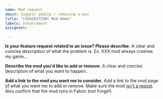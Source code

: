 ```yaml
---
name: Mod request
about: Suggest adding / removing a mod
title: "[SUGGESTION] Mod Name"
labels: enhancement
assignees: ''

---
```


**Is your feature request related to an issue? Please describe.**
A clear and concise description of what the problem is. Ex. XXX mod always crashes my game...

**Describe the mod you'd like to add or remove.**
A clear and concise description of what you want to happen.

**Add a link to the mod you want me to consider.**
Add a link to the mod page of what you want me to add or remove. Make sure the mod [isn't a repost](https://stopmodreposts.org). Also confirm that the mod runs in Fabric (not Forge!).
